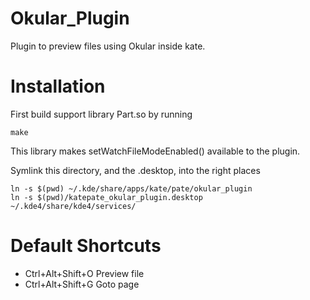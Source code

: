 Okular_Plugin
===========

Plugin to preview files using Okular inside kate.

Installation
=================================================
  First build support library Part.so by running 
 
    make

  This library makes setWatchFileModeEnabled() available to the plugin.

  Symlink this directory, and the .desktop, into the right places

    ln -s $(pwd) ~/.kde/share/apps/kate/pate/okular_plugin
    ln -s $(pwd)/katepate_okular_plugin.desktop ~/.kde4/share/kde4/services/

Default Shortcuts
=================================================

- Ctrl+Alt+Shift+O   Preview file
- Ctrl+Alt+Shift+G   Goto page
